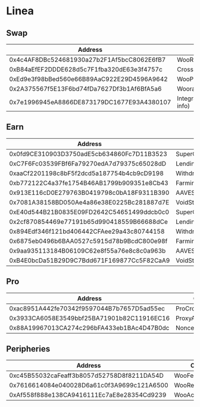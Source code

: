 # Linea

## Swap

<table><thead><tr><th width="463">Address</th><th>Contract</th></tr></thead><tbody><tr><td>0x4c4AF8DBc524681930a27b2F1Af5bcC8062E6fB7</td><td>WooRouterV2</td></tr><tr><td>0xB84aEfEF2DDDE628d5c7F1fba320dE63e3f4757c</td><td>CrossswapRouterv5</td></tr><tr><td>0xEd9e3f98bBed560e66B89AaC922E29D4596A9642</td><td>WooPPV2</td></tr><tr><td>0x2A375567f5E13F6bd74fDa7627Df3b1Af6BfA5a6</td><td>WooracleV2.1</td></tr><tr><td>0x7e1996945eA8866DE873179DC1677E93A4380107</td><td>IntegrationHelper(token info)</td></tr></tbody></table>

## Earn

<table><thead><tr><th width="634">Address</th><th>Contract</th></tr></thead><tbody><tr><td>0x0fd9CE310903D3750adE5cb634860Fc7D11B3523</td><td>SuperChargerVault_USDC</td></tr><tr><td>0xC7F6Fc03539FBf6Fa79270edA7d79375c65028dD</td><td>LendingManager_USDC</td></tr><tr><td>0xaaCf2201198c8bF5f2dcd5a187754b4cb9cD9198</td><td>WithdrawManager_USDC</td></tr><tr><td>0xb772122C4a37fe1754B46AB1799b909351e8Cb43</td><td>FarmingVault_USDC</td></tr><tr><td>0x913E116cD0E279763B0419798c0bA18F9311B390</td><td>AAVEStrategy_USDC</td></tr><tr><td>0x7081A38158BD050Ae4a86e38E0225Bc281887d7E</td><td>VoidStrategy_USDC</td></tr><tr><td>0xE40d544B21B0835E09FD2642C54651499ddcb0c0</td><td>SuperChargerVault_ETH</td></tr><tr><td>0x2cf870854469e77191b65d990418559B66688dCe</td><td>LendingManager_ETH</td></tr><tr><td>0x894Edf346f121bd406442CFAee29a43c80744158</td><td>WithdrawManager_ETH</td></tr><tr><td>0x6875eb0496b6BAA0527c5915d78b9BcdC800e98f</td><td>FarmingVault_ETH</td></tr><tr><td>0x9aa935113184B06109C62e8f55a76e8c8c0a963b</td><td>AAVEStrategy_ETH</td></tr><tr><td>0xB4E0bcDa51B29D9C7Bdd671F169877Cc5F82CaA9</td><td>VoidStrategy_ETH</td></tr></tbody></table>

## Pro

<table><thead><tr><th width="470">Address</th><th>Contract</th></tr></thead><tbody><tr><td>0xac8951A442fe70342f9597044B7b7657D5ad55ec</td><td>ProCrossChainRouter</td></tr><tr><td>0x3933CA6058E3549bbf25BA71901b82C11916EC16</td><td>ProxyAdmin</td></tr><tr><td>0x88A19967013CA274c296bFA433eb1BAc4D47B0dc</td><td>NonceCounter</td></tr></tbody></table>

## Peripheries

<table><thead><tr><th width="474">Address</th><th>Contract</th></tr></thead><tbody><tr><td>0xc45B55032caFeaff3b8057d52758D8f8211DA54D</td><td>WooFeeManager</td></tr><tr><td>0x7616614084e040028D6a61c0f3A9699c121A6500</td><td>WooRebateManager</td></tr><tr><td>0xAf558f888e138CA9416111Ec7aE8e28354Cd9239</td><td>WooAccessManager</td></tr></tbody></table>
